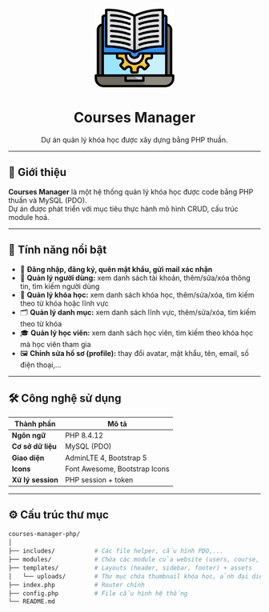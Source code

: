 <p align="center">
  <img src="./templates/assets/image/logo.png" alt="Courses Manager Logo" width="160">
</p>

<h1 align="center">Courses Manager</h1>

<p align="center">
  Dự án quản lý khóa học được xây dựng bằng PHP thuần.<br>
</p>

---

## 🧩 Giới thiệu

**Courses Manager** là một hệ thống quản lý khóa học được code bằng PHP thuần và MySQL (PDO).  
Dự án được phát triển với mục tiêu thực hành mô hình CRUD, cấu trúc module hoá.

---

## 🌟 Tính năng nổi bật

- 🔑 **Đăng nhập, đăng ký, quên mật khẩu, gửi mail xác nhận**
- 👤 **Quản lý người dùng:** xem danh sách tài khoản, thêm/sửa/xóa thông tin, tìm kiếm người dùng
- 📘 **Quản lý khóa học:** xem danh sách khóa học, thêm/sửa/xóa, tìm kiếm theo từ khóa hoặc lĩnh vực
- 🗂 **Quản lý danh mục:** xem danh sách lĩnh vực, thêm/sửa/xóa, tìm kiếm theo từ khóa
- 🎓 **Quản lý học viên:** xem danh sách học viên, tìm kiếm theo khóa học mà học viên tham gia
- 🖼 **Chỉnh sửa hồ sơ (profile):** thay đổi avatar, mật khẩu, tên, email, số điện thoại,...

---

## 🛠 Công nghệ sử dụng

| Thành phần        | Mô tả                         |
| ----------------- | ----------------------------- |
| **Ngôn ngữ**      | PHP 8.4.12                    |
| **Cơ sở dữ liệu** | MySQL (PDO)                   |
| **Giao diện**     | AdminLTE 4, Bootstrap 5       |
| **Icons**         | Font Awesome, Bootstrap Icons |
| **Xử lý session** | PHP session + token           |

---

## ⚙️ Cấu trúc thư mục

```bash
courses-manager-php/
│
├── includes/           # Các file helper, cấu hình PDO,...
├── modules/            # Chứa các module của website (users, course, category,...)
├── templates/          # Layouts (header, sidebar, footer) + assets
│   └── uploads/        # Thư mục chứa thumbnail khóa học, ảnh đại diện mà người dùng upload
├── index.php           # Router chính
├── config.php          # File cấu hình hệ thống
└── README.md
```

